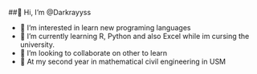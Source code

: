 ##👋 Hi, I’m @Darkrayyss
- 👀 I’m interested in learn new programing languages 
- 🌱 I’m currently learning R, Python and also Excel while im cursing the university.
- 💞️ I’m looking to collaborate on other to learn
- 👋 At my second year in mathematical civil engineering in USM


<!---
Darkrayyss/Darkrayyss is a ✨ special ✨ repository because its `README.md` (this file) appears on your GitHub profile.
You can click the Preview link to take a look at your changes.
--->
